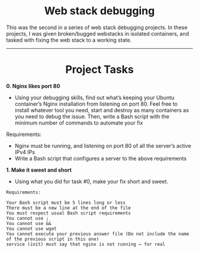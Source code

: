 <center><h1>Web stack debugging</h1></center>
This was the second in a series of web stack debugging projects. In these projects, I was given broken/bugged webstacks in isolated containers, and tasked with fixing the web stack to a working state. 

---

<center><h1>Project Tasks</h1></center>

**0. Nginx likes port 80**
- Using your debugging skills, find out what’s keeping your Ubuntu container’s Nginx installation from listening on port 80. Feel free to install whatever tool you need, start and destroy as many containers as you need to debug the issue. Then, write a Bash script with the minimum number of commands to automate your fix

Requirements:
- Nginx must be running, and listening on port 80 of all the server’s active IPv4 IPs
- Write a Bash script that configures a server to the above requirements

**1. Make it sweet and short**
- Using what you did for task #0, make your fix short and sweet.

```
Requirements:

Your Bash script must be 5 lines long or less
There must be a new line at the end of the file
You must respect usual Bash script requirements
You cannot use ;
You cannot use &&
You cannot use wget
You cannot execute your previous answer file (Do not include the name of the previous script in this one)
service (init) must say that nginx is not running ← for real
```
